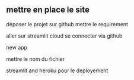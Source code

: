 ## mettre en place le site

déposer le projet sur github
mettre le requirement

aller sur streamlit cloud se connecter via github

new app

mettre le nom du fichier 

streamlit and heroku pour le deployement